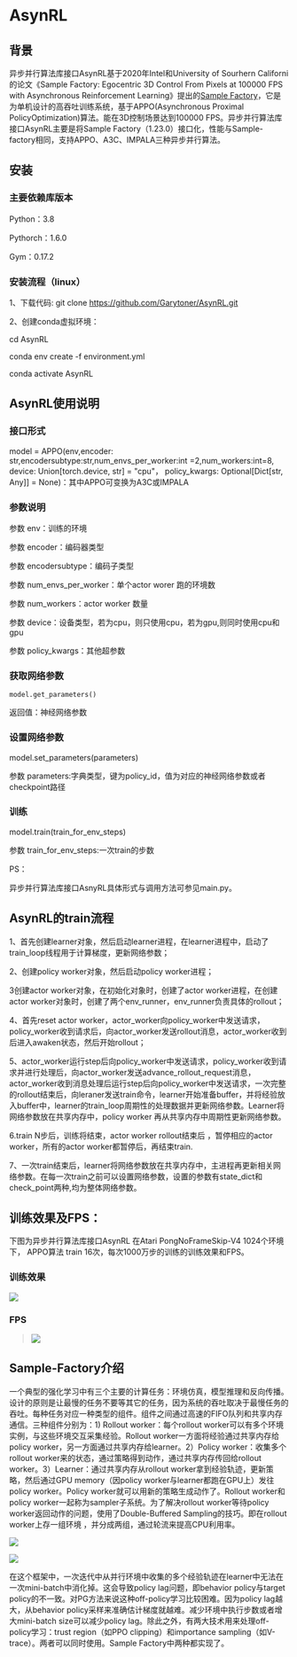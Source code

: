 #  AsynRL 

<!---
Yizhou: 一个比较General的建议是，返回值这些可以用英文，e.g. return。 同时我个人理解README最好可以用英文。
-->
## 背景

异步并行算法库接口AsynRL基于2020年Intel和University of Sourhern Californi<!-- Yizhou：cite 作者名字已经其github profile而不是机构名称 -->的论文《Sample Factory: Egocentric 3D Control From Pixels at 100000 FPS with Asynchronous Reinforcement Learning》提出的[Sample Factory](https://github.com/alex-petrenko/sample-factory)，它是为单机设计的高吞吐训练系统，基于APPO(Asynchronous Proximal PolicyOptimization)算法。能在3D控制场景达到100000 FPS。异步并行算法库接口AsynRL主要是将Sample Factory（1.23.0）接口化，性能与Sample-factory相同，支持APPO、A3C、IMPALA三种异步并行算法。

## 安装
### 主要依赖库版本




Python：3.8

Pythorch：1.6.0

Gym：0.17.2

### 安装流程（linux）<!-- foo bar -->

1、下载代码: git clone https://github.com/Garytoner/AsynRL.git

2、创建conda虚拟环境：

cd AsynRL

conda env create -f environment.yml

conda activate AsynRL

## AsynRL使用说明

### 接口形式

model = APPO(env,encoder: str,encodersubtype:str,num_envs_per_worker:int =2,num_workers:int=8,  device: Union[torch.device, str] = "cpu"， policy_kwargs: Optional[Dict[str, Any]] = None)：其中APPO可变换为A3C或IMPALA

### 参数说明

参数 env：训练的环境

参数 encoder：编码器类型

参数 encodersubtype：编码子类型

参数 num_envs_per_worker：单个actor worer 跑的环境数

参数 num_workers：actor worker 数量

参数 device：设备类型，若为cpu，则只使用cpu，若为gpu,则同时使用cpu和gpu

参数 policy_kwargs：其他超参数 

### 获取网络参数

<!-- foo bar -->

<!---
Yizhou: 这里可以用 `model.get_parameters()`
-->

`model.get_parameters()`

返回值：神经网络参数

### 设置网络参数

model.set_parameters(parameters)

参数 parameters:字典类型，键为policy_id，值为对应的神经网络参数或者checkpoint路径

### 训练

model.train(train_for_env_steps)

参数 train_for_env_steps:一次train的步数 

PS：

异步并行算法库接口AsnyRL具体形式与调用方法可参见main.py。


## AsynRL的train流程

1、首先创建learner对象，然后启动learner进程，在learner进程中，启动了train_loop线程用于计算梯度，更新网络参数；

2、创建policy worker对象，然后启动policy worker进程；

3创建actor worker对象，在初始化对象时，创建了actor worker进程，在创建actor worker对象时，创建了两个env_runner，env_runner负责具体的rollout；

4、首先reset  actor worker，actor_worker向policy_worker中发送请求，policy_worker收到请求后，向actor_worker发送rollout消息，actor_worker收到后进入awaken状态，然后开始rollout；

5、actor_worker运行step后向policy_worker中发送请求，policy_worker收到请求并进行处理后，向actor_worker发送advance_rollout_request消息，actor_worker收到消息处理后运行step后向policy_worker中发送请求，一次完整的rollout结束后，向leraner发送train命令，learner开始准备buffer，并将经验放入buffer中，learner的train_loop周期性的处理数据并更新网络参数。Learner将网络参数放在共享内存中，policy worker 再从共享内存中周期性更新网络参数。

6.train N步后，训练将结束，actor worker  rollout结束后 ，暂停相应的actor worker，所有的actor worker都暂停后，再结束train.

7、一次train结束后，learner将网络参数放在共享内存中，主进程再更新相关网络参数。在每一次train之前可以设置网络参数，设置的参数有state_dict和check_point两种,均为整体网络参数。

## 训练效果及FPS：

下图为异步并行算法库接口AsynRL 在Atari PongNoFrameSkip-V4 1024个环境下， APPO算法 train 16次，每次1000万步的训练的训练效果和FPS。

### 训练效果

<p>
    <img src="./images/image3.png"/>
</p>

### FPS

> <p>
>     <img src="./images/image4.png"/>
> </p>

## Sample-Factory介绍

一个典型的强化学习中有三个主要的计算任务：环境仿真，模型推理和反向传播。设计的原则是让最慢的任务不要等其它的任务，因为系统的吞吐取决于最慢任务的吞吐。每种任务对应一种类型的组件。组件之间通过高速的FIFO队列和共享内存通信。三种组件分别为：1) Rollout worker：每个rollout worker可以有多个环境实例，与这些环境交互采集经验。Rollout worker一方面将经验通过共享内存给policy worker，另一方面通过共享内存给learner。2）Policy worker：收集多个rollout worker来的状态，通过策略得到动作，通过共享内存传回给rollout worker。3）Learner：通过共享内存从rollout worker拿到经验轨迹，更新策略，然后通过GPU memory（因policy worker与learner都跑在GPU上）发往policy worker。Policy worker就可以用新的策略生成动作了。Rollout worker和policy worker一起称为sampler子系统。为了解决rollout worker等待policy worker返回动作的问题，使用了Double-Buffered Sampling的技巧。即在rollout worker上存一组环境 ，并分成两组，通过轮流来提高CPU利用率。

<p>
    <img src="./images/image1.png"/>
</p>

<p>
    <img src="./images/image2.png"/>
</p>


在这个框架中，一次迭代中从并行环境中收集的多个经验轨迹在learner中无法在一次mini-batch中消化掉。这会导致policy lag问题，即behavior policy与target policy的不一致。对PG方法来说这种off-policy学习比较困难。因为policy lag越大，从behavior policy采样来准确估计梯度就越难。减少环境中执行步数或者增大mini-batch size可以减少policy lag。除此之外，有两大技术用来处理off-policy学习：trust region（如PPO clipping）和importance sampling（如V-trace）。两者可以同时使用。Sample Factory中两种都实现了。
